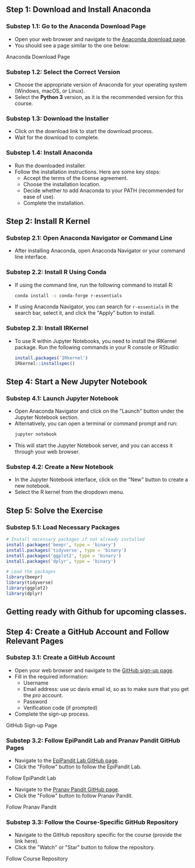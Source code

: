 ## Step 1: Download and Install Anaconda
### Substep 1.1: Go to the Anaconda Download Page
- Open your web browser and navigate to the [Anaconda download page](https://www.anaconda.com/products/distribution).
- You should see a page similar to the one below:

 Anaconda Download Page

### Substep 1.2: Select the Correct Version
- Choose the appropriate version of Anaconda for your operating system (Windows, macOS, or Linux).
- Select the **Python 3** version, as it is the recommended version for this course.

### Substep 1.3: Download the Installer
- Click on the download link to start the download process.
- Wait for the download to complete.

### Substep 1.4: Install Anaconda
- Run the downloaded installer.
- Follow the installation instructions. Here are some key steps:
  - Accept the terms of the license agreement.
  - Choose the installation location.
  - Decide whether to add Anaconda to your PATH (recommended for ease of use).
  - Complete the installation.

## Step 2: Install R Kernel
### Substep 2.1: Open Anaconda Navigator or Command Line
- After installing Anaconda, open Anaconda Navigator or your command line interface.

### Substep 2.2: Install R Using Conda
- If using the command line, run the following command to install R:
  ```bash
  conda install -c conda-forge r-essentials
  ```
- If using Anaconda Navigator, you can search for `r-essentials` in the search bar, select it, and click the "Apply" button to install.

### Substep 2.3: Install IRKernel
- To use R within Jupyter Notebooks, you need to install the IRKernel package. Run the following commands in your R console or RStudio:
  ```R
  install.packages('IRkernel')
  IRkernel::installspec()
  ```

## Step 4: Start a New Jupyter Notebook
### Substep 4.1: Launch Jupyter Notebook
- Open Anaconda Navigator and click on the "Launch" button under the Jupyter Notebook section.
- Alternatively, you can open a terminal or command prompt and run:
  ```bash
  jupyter notebook
  ```
- This will start the Jupyter Notebook server, and you can access it through your web browser.

### Substep 4.2: Create a New Notebook
- In the Jupyter Notebook interface, click on the "New" button to create a new notebook.
- Select the R kernel from the dropdown menu.

## Step 5: Solve the Exercise
### Substep 5.1: Load Necessary Packages
```R
# Install necessary packages if not already installed
install.packages('beepr', type = 'binary')
install.packages('tidyverse', type = 'binary')
install.packages('ggplot2', type = 'binary')
install.packages('dplyr', type = 'binary')

# Load the packages
library(beepr)
library(tidyverse)
library(ggplot2)
library(dplyr)
```

## Getting ready with Github for upcoming classes.
## Step 4: Create a GitHub Account and Follow Relevant Pages
### Substep 3.1: Create a GitHub Account
- Open your web browser and navigate to the [GitHub sign-up page](https://github.com/join).
- Fill in the required information:
  - Username
  - Email address: use uc davis email id, so as to make sure that you get the _pro_ account.
  - Password
  - Verification code (if prompted)
- Complete the sign-up process.

 GitHub Sign-up Page

### Substep 3.2: Follow EpiPandit Lab and Pranav Pandit GitHub Pages
- Navigate to the [EpiPandit Lab GitHub page](https://github.com/EpiPanditLab).
- Click the "Follow" button to follow the EpiPandit Lab.

 Follow EpiPandit Lab

- Navigate to the [Pranav Pandit GitHub page](https://github.com/PranavPandit).
- Click the "Follow" button to follow Pranav Pandit.

 Follow Pranav Pandit

### Substep 3.3: Follow the Course-Specific GitHub Repository
- Navigate to the GitHub repository specific for the course (provide the link here).
- Click the "Watch" or "Star" button to follow the repository.

 Follow Course Repository

